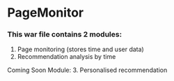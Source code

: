 # PageMonitor
### This war file contains 2 modules:
  1. Page monitoring (stores time and user data)
  2. Recommendation analysis by time
  
Coming Soon Module: 3. Personalised recommendation

